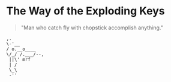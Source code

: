 # The Way of the Exploding Keys

> "Man who catch fly with chopstick accomplish anything."

```
,.
\-'__
/ o.__o____
\/_/ /.___/--,
 ||\' mrf
 | /
 \_\
 -''
```
